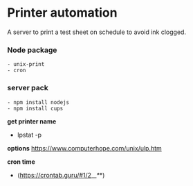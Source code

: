 # Printer automation

A server to print a test sheet on schedule
to avoid ink clogged.

### Node package

    - unix-print
    - cron

### server pack

    - npm install nodejs
    - npm install cups

**get printer name**

- lpstat -p

**options**
https://www.computerhope.com/unix/ulp.htm

**cron time**

- (https://crontab.guru/#1/2_*_*_*_*)
